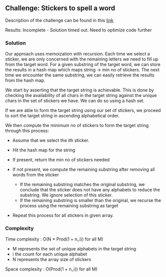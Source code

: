 ## Challenge: Stickers to spell a word

Description of the challenge can be found in this [link](https://leetcode.com/problems/stickers-to-spell-word/description/)

Results: Incomplete - Solution timed out. Need to optimize code further

### Solution 
Our approach uses memoization with recursion. Each time we select a sticker, we are only concerned with the remaining letters we need to fill up from the target
word. For a given substring of the target word, we can store the results in a hash map which maps string -> min no of stickers. The next time we encounter the same
substring, we can easily retrieve the results from the hash map. 

We start by asserting that the target string is achievable. This is done by checking the availability of all chars in the target string against the unique chars in 
the set of stickers we have. We can do so using a hash set. 

If we are able to form the target string using our set of stickers, we proceed to sort the target string in ascending alphabetical order. 

We then compute the minimum no of stickers to form the target string through this process:
- Assume that we select the ith sticker. 
- Hit the hash map for the string
- If present, return the min no of stickers needed
- If not present, we compute the remaining substring after removing all words from the sticker
	- If the remaining substring matches the original substring, we conclude that the sticker does not have any alphabets to reduce the substring. We ignore selection of this sticker.
	- If the remaining substring is smaller than the original, we recurse the process using the remaining substring as target

- Repeat this process for all stickers in given array. 

### Complexity
Time complexity 	: O(N * Prod(1 + n_i)) for all M)
- M represents the set of unique alphabets in the target string
- i the count for each unique alphabet
- N represents the array size of stickers

Space complexity 	: O(Prod(1 + n_i)) for all M)